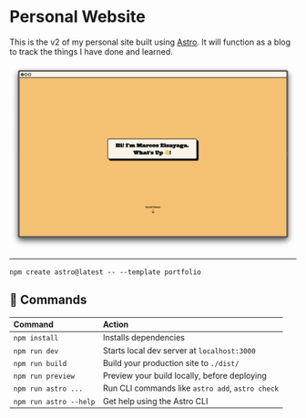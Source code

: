 # Personal Website

This is the v2 of my personal site built using [Astro](https://astro.build/). It will function as a blog to track the things I have done and learned.

[![Preview](./public/img/site-preview.png)](https://www.meizayaga.com)

---

```
npm create astro@latest -- --template portfolio
```

## 🧞 Commands

| Command                | Action                                           |
| :--------------------- | :----------------------------------------------- |
| `npm install`          | Installs dependencies                            |
| `npm run dev`          | Starts local dev server at `localhost:3000`      |
| `npm run build`        | Build your production site to `./dist/`          |
| `npm run preview`      | Preview your build locally, before deploying     |
| `npm run astro ...`    | Run CLI commands like `astro add`, `astro check` |
| `npm run astro --help` | Get help using the Astro CLI                     |


